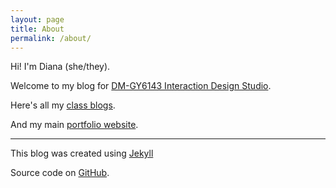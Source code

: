 ```yaml
---
layout: page
title: About
permalink: /about/
---
```


Hi! I'm Diana (she/they).

Welcome to my blog for [DM-GY6143 Interaction Design Studio](https://github.com/IDMNYU/DM-GY6143-InteractionDesign-FA21-DuBois/wiki/Syllabus).

Here's all my [class blogs](https://dtosca.github.io/).

And my main [portfolio website](https://dianatosca.com/).

  * * *


This blog was created using [Jekyll](https://jekyllrb.com/)

Source code on [GitHub](https://github.com/dtosca/ixd).
